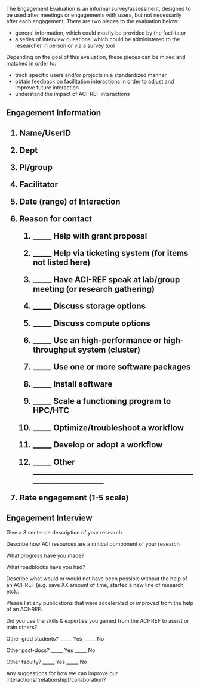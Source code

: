 The Engagement Evaluation is an informal survey/assessment, designed to be used after meetings or engagements with users, but not necessarily after each engagement. There are two pieces to the evaluation below: 

<div class="bullet-box">
    <ul class="bullet-list-square">
   <li>general information, which could mostly be provided by the facilitator</li>
<li>a series of interview questions, which could be administered to the researcher in person or via a survey tool</li> 
</ul>
</div>
Depending on the goal of this evaluation, these pieces can be mixed and matched in order to: 
<div class="bullet-box">
    <ul class="bullet-list-square">
   <li>track specific users and/or projects in a standardized manner</li>
  <li>obtain feedback on facilitation interactions in order to adjust and improve future interaction</li>
  <li>understand the impact of ACI-REF interactions</li>
</ul>
</div>
<h2>Engagement Information<h2>

1. Name/UserID

2. Dept

3. PI/group

4. Facilitator

5. Date (range) of Interaction

6. Reason for contact 

    1. _____	Help with grant proposal

    2. _____	Help via ticketing system (for items not listed here)

    3. _____	Have ACI-REF speak at lab/group meeting (or research gathering)

    4. _____	Discuss storage options

    5. _____	Discuss compute options

    6. _____	Use an high-performance or high-throughput system (cluster)

    7. _____	Use one or more software packages

    8. _____	Install software

    9. _____	Scale a functioning program to HPC/HTC

    10. _____	Optimize/troubleshoot a workflow

    11. _____	Develop or adopt a workflow

    12. _____	Other ______________________________________________________________

7. Rate engagement (1-5 scale)

<h2>Engagement Interview</h2>

Give a 3 sentence description of your research

Describe how ACI resources are a critical component of your research

What progress have you made?

What roadblocks have you had?

Describe what would or would not have been possible without the help of an ACI-REF (e.g. save XX amount of time, started a new line of research, etc).:

Please list any publications that were accelerated or improved from the help of an ACI-REF:

Did you use the skills & expertise you gained from the ACI-REF to assist or train others?

Other grad students?						_____ Yes	_____ No

Other post-docs?						_____ Yes	_____ No

Other faculty?							_____ Yes	_____ No

Any suggestions for how we can improve our interactions/(relationship)/collaboration?


